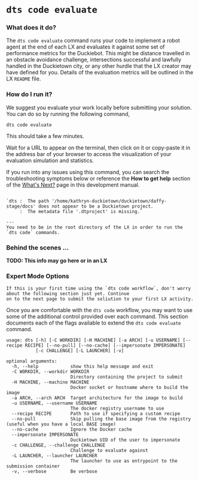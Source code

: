 # `dts code evaluate`

### What does it do?

The `dts code evaluate` command runs your code to implement a robot agent at the end of each LX and evaluates it 
against some set of performance metrics for the Duckiebot. This might be distance travelled in an obstacle avoidance 
challenge, intersections successful and lawfully handled in the Duckietown city, or any other hurdle that the LX 
creator may have defined for you.  Details of the evaluation metrics will be outlined in the LX `README` file.


### How do I run it?

We suggest you evaluate your work locally before submitting your solution.
You can do so by running the following command,

    dts code evaluate

This should take a few minutes.

Wait for a URL to appear on the terminal, then click on it or copy-paste it in the address bar
of your browser to access the visualization of your evaluation simulation and statistics.

If you run into any issues using this command, you can search the troubleshooting symptoms below or 
reference the **How to get help** section of the [What's Next?](../3_next/index) page in this development manual.

```{trouble}

`dts :  The path '/home/kathryn-duckietown/duckietown/daffy-stage/docs' does not appear to be a Duckietown project. 
     :  The metadata file '.dtproject' is missing.`

---
You need to be in the root directory of the LX in order to run the `dts code` commands.
```

### Behind the scenes ...

**TODO: This info may go here or in an LX**

### Expert Mode Options

```{warning}
If this is your first time using the `dts code workflow`, don't worry about the following section just yet. Continue 
on to the next page to submit the soliution to your first LX activity.
```

Once you are comfortable with the `dts code` workflow, you may want to use some of the additional control provided 
over each command.  This section documents each of the flags available to extend the `dts code evaluate` command.

```
usage: dts [-h] [-C WORKDIR] [-H MACHINE] [-a ARCH] [-u USERNAME] [--recipe RECIPE] [--no-pull] [--no-cache] [--impersonate IMPERSONATE]
           [-c CHALLENGE] [-L LAUNCHER] [-v]

optional arguments:
  -h, --help            show this help message and exit
  -C WORKDIR, --workdir WORKDIR
                        Directory containing the project to submit
  -H MACHINE, --machine MACHINE
                        Docker socket or hostname where to build the image
  -a ARCH, --arch ARCH  Target architecture for the image to build
  -u USERNAME, --username USERNAME
                        The docker registry username to use
  --recipe RECIPE       Path to use if specifying a custom recipe
  --no-pull             Skip pulling the base image from the registry (useful when you have a local BASE image)
  --no-cache            Ignore the Docker cache
  --impersonate IMPERSONATE
                        Duckietown UID of the user to impersonate
  -c CHALLENGE, --challenge CHALLENGE
                        Challenge to evaluate against
  -L LAUNCHER, --launcher LAUNCHER
                        The launcher to use as entrypoint to the submission container
  -v, --verbose         Be verbose
```